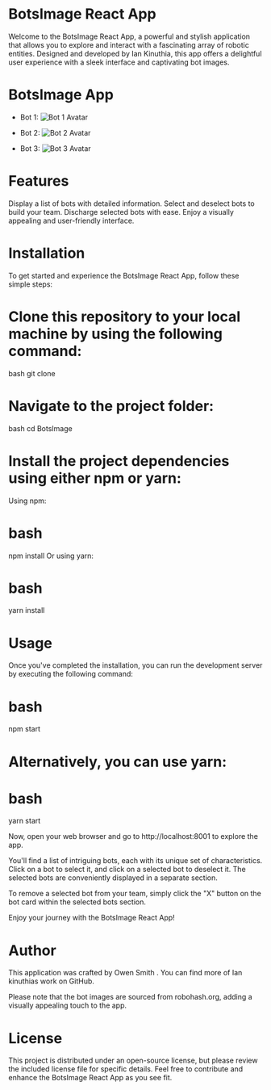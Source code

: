 # BotsImage React App

Welcome to the BotsImage React App, a powerful and stylish application that allows you to explore and interact with a fascinating array of robotic entities. Designed and developed by Ian Kinuthia, this app offers a delightful user experience with a sleek interface and captivating bot images.

# BotsImage App

- Bot 1:
  ![Bot 1 Avatar](https://robohash.org/nostrumrepellendustenetur.png?size=300x300&set=set1)

- Bot 2:
  ![Bot 2 Avatar](https://robohash.org/quidemconsequaturaut.png?size=300x300&set=set1)

- Bot 3:
  ![Bot 3 Avatar](https://robohash.org/idetcumque.png?size=300x300&set=set1)
  
# Features
Display a list of bots with detailed information.
Select and deselect bots to build your team.
Discharge selected bots with ease.
Enjoy a visually appealing and user-friendly interface.
# Installation
To get started and experience the BotsImage React App, follow these simple steps:

# Clone this repository to your local machine by using the following command:
bash
git clone <repository-url>
# Navigate to the project folder:
bash
cd BotsImage
# Install the project dependencies using either npm or yarn:
Using npm:
# bash
npm install
Or using yarn:
# bash
yarn install
# Usage
Once you've completed the installation, you can run the development server by executing the following command:
# bash
npm start
# Alternatively, you can use yarn:
# bash
yarn start

Now, open your web browser and go to http://localhost:8001 to explore the app.

You'll find a list of intriguing bots, each with its unique set of characteristics. Click on a bot to select it, and click on a selected bot to deselect it. The selected bots are conveniently displayed in a separate section.

To remove a selected bot from your team, simply click the "X" button on the bot card within the selected bots section.

Enjoy your journey with the BotsImage React App!

# Author
This application was crafted by Owen Smith . You can find more of Ian kinuthias work on GitHub.

Please note that the bot images are sourced from robohash.org, adding a visually appealing touch to the app.

# License
This project is distributed under an open-source license, but please review the included license file for specific details. Feel free to contribute and enhance the BotsImage React App as you see fit.
